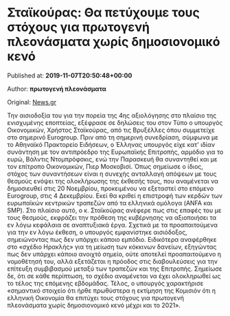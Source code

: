 
# Σταϊκούρας: Θα πετύχουμε τους στόχους για πρωτογενή πλεονάσματα χωρίς δημοσιονομικό κενό

Published at: **2019-11-07T20:50:48+00:00**

Author: **πρωτογενή πλεονάσματα**

Original: [News.gr](https://www.news.gr/oikonomia/article/2025613/staikouras-tha-petichoume-tous-stochous-gia-protogeni-pleonasmata-choris-dimosionomiko-keno.html)

Την αισιοδοξία του για την πορεία της 4ης αξιολόγησης στο πλαίσιο της ενισχυμένης εποπτείας, εξέφρασε σε δηλώσεις του στον Τύπο ο υπουργός Οικονομικών, Χρήστος Σταϊκούρας, από τις Βρυξέλλες όπου συμμετείχε στο σημερινό Eurogroup.
Πριν από τη σημερινή συνεδρίαση, σύμφωνα με το Αθηναϊκό Πρακτορείο Ειδήσεων, ο Έλληνας υπουργός είχε κατ' ιδίαν συνάντηση με τον αντιπρόεδρο της Ευρωπαϊκής Επιτροπής, αρμόδιο για το ευρώ, Βάλντις Ντομπρόφσκις, ενώ την Παρασκευή θα συναντηθεί και με τον επίτροπο Οικονομικών, Πιερ Μοσκοβισί.
Όπως σημείωσε ο ίδιος, στόχος των συναντήσεων είναι η συνεχής ανταλλαγή απόψεων με τους θεσμούς ενόψει της ολοκλήρωσης της έκθεσής τους, που αναμένεται να δημοσιευθεί στις 20 Νοεμβρίου, προκειμένου να εξεταστεί στο επόμενο Eurogroup, στις 4 Δεκεμβρίου. Εκεί θα κριθεί η επιστροφή των κερδών των ευρωπαϊκών κεντρικών τραπεζών από τα ελληνικά ομόλογα (ANFA και SMP). Στο πλαίσιο αυτό, ο κ. Σταϊκούρας ανέφερε πως στις επαφές του με τους θεσμούς, εκφράζει την πρόθεση της κυβέρνησης να αξιοποιήσει τα εν λόγω κεφάλαια σε αναπτυξιακά έργα.
Σχετικά με τα προαπαιτούμενα για την εν λόγω έκθεση, ο υπουργός εμφανίστηκε αισιόδοξος, σημειώνοντας πως δεν υπάρχει κάποιο εμπόδιο. Ειδικότερα αναφέρθηκε στο «σχέδιο Ηρακλής» για τη μείωση των κόκκινων δανείων, εξηγώντας πως δεν υπάρχει κάποιο ανοιχτό σημείο, ούτε αποτελεί προαπαιτούμενο η νομοθέτησή του, αλλά εξετάζεται η πρόοδος στις διαβουλεύσεις για την επίτευξη συμβιβασμού μεταξύ των τραπεζών και της Επιτροπής. Σημείωσε δε, ότι σε κάθε περίπτωση, το σχέδιο αναμένεται να έχει ολοκληρωθεί ως το τέλος της επόμενης εβδομάδας.
Τέλος, ο υπουργός χαρακτήρισε «σημαντικό στοιχείο ότι ήρθε πρωθύστερα η εκτίμηση της Κομισιόν ότι η ελληνική Οικονομία θα επιτύχει τους στόχους για πρωτογενή πλεονάσματα χωρίς δημοσιονομικό κενό μέχρι και το 2021».

